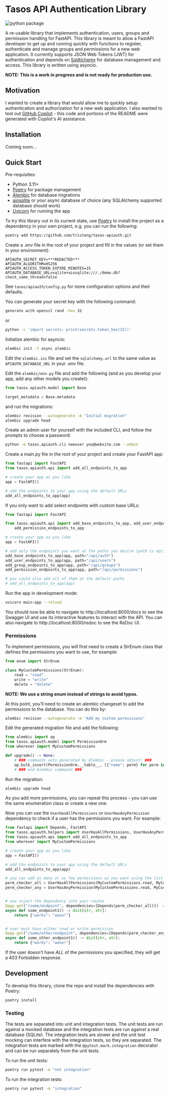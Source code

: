 # Tasos API Authentication Library
![python package](https://github.com/tristeng/tasos-apiauth/actions/workflows/python-package.yml/badge.svg)  

A re-usable library that implements authentication, users, groups and permission handling for FastAPI. This library
is meant to allow a FastAPI developer to get up and running quickly with functions to register, authenticate and manage
groups and permissions for a new web application. It currently supports JSON Web Tokens (JWT) for authentication and 
depends on [SqlAlchemy](https://www.sqlalchemy.org/) for database management and access. This library is written using 
asyncio.

**NOTE: This is a work in progress and is not ready for production use.**

## Motivation
I wanted to create a library that would allow me to quickly setup authentication and authorization for a new web 
application. I also wanted to test out [GitHub Copilot](https://github.com/features/copilot) - this code and portions of
the README were generated with Copilot's AI assistance.

## Installation
Coming soon...

## Quick Start
Pre-requisites:
- Python 3.11+
- [Poetry](https://python-poetry.org/) for package management
- [Alembic](https://alembic.sqlalchemy.org/en/latest/) for database migrations
- [aiosqlite](https://aiosqlite.omnilib.dev/en/stable/) or your async database of choice (any SQLAlchemy supported 
database should work)
- [Uvicorn](https://www.uvicorn.org/) for running the app

To try this library out in its current state, use [Poetry](https://python-poetry.org/) to install the project as a 
dependency in your own project, e.g. you can run the following:
```bash
poetry add https://github.com/tristeng/tasos-apiauth.git
```

Create a .env file in the root of your project and fill in the values (or set them in your environment):
```dotenv
APIAUTH_SECRET_KEY=***REDACTED***
APIAUTH_ALGORITHM=HS256
APIAUTH_ACCESS_TOKEN_EXPIRE_MINUTES=15
APIAUTH_DATABASE_URL=sqlite+aiosqlite:///./demo.db?check_same_thread=false
```

See `tasos/apiauth/config.py` for more configuration options and their defaults.

You can generate your secret key with the following command:
```bash
generate with openssl rand -hex 32
```
or
```bash
python -c 'import secrets; print(secrets.token_hex(32))'
```

Initialize alembic for asyncio:
```bash
alembic init -t async alembic
```

Edit the `alembic.ini` file and set the `sqlalchemy.url` to the same value as `APIAUTH_DATABASE_URL` in your .env file. 

Edit the `alembic/env.py` file and add the following (and as you develop your app, add any other models you create)):
```python
from tasos.apiauth.model import Base

target_metadata = Base.metadata
```

and run the migrations:
```bash
alembic revision --autogenerate -m "Initial migration"
alembic upgrade head
```

Create an admin user for yourself with the included CLI, and follow the prompts to choose a password:
```bash
python -m tasos.apiauth.cli newuser you@website.com --admin
```

Create a main.py file in the root of your project and create your FastAPI app:
```python
from fastapi import FastAPI
from tasos.apiauth.api import add_all_endpoints_to_app

# create your app as you like
app = FastAPI()

# add the endpoints to your app using the default URLs
add_all_endpoints_to_app(app)
```

If you only want to add select endpoints with custom base URLs:
```python
from fastapi import FastAPI

from tasos.apiauth.api import add_base_endpoints_to_app, add_user_endpoints_to_app, add_group_endpoints_to_app, \
    add_permission_endpoints_to_app

# create your app as you like
app = FastAPI()

# add only the endpoints you want at the paths you desire (path is optional and defaults to /api/auth)
add_base_endpoints_to_app(app, path="/api/auth")
add_user_endpoints_to_app(app, path="/api/users")
add_group_endpoints_to_app(app, path="/api/groups")
add_permission_endpoints_to_app(app, path="/api/permissions")

# you could also add all of them at the default paths
# add_all_endpoints_to_app(app)
```

Run the app in development mode:
```bash
uvicorn main:app --reload
```

You should now be able to navigate to http://localhost:8000/docs to see the Swagger UI and use its interactive features
to interact with the API. You can also navigate to http://localhost:8000/redoc to see the ReDoc UI.

### Permissions
To implement permissions, you will first need to create a StrEnum class that defines the permissions you want to use,
for example:
```python
from enum import StrEnum

class MyCustomPermissions(StrEnum):
    read = "read"
    write = "write"
    delete = "delete"
```

**NOTE: We use a string enum instead of strings to avoid typos.**

At this point, you'll need to create an alembic changeset to add the permissions to the database. You can do this by:
```bash
alembic revision --autogenerate -m "Add my custom permissions"
```

Edit the generated migration file and add the following:
```python
from alembic import op
from tasos.apiauth.model import PermissionOrm
from wherever import MyCustomPermissions

def upgrade() -> None:
    # ### commands auto generated by Alembic - please adjust! ###
    op.bulk_insert(PermissionOrm.__table__, [{"name": perm} for perm in MyCustomPermissions])
    # ### end Alembic commands ###
```

Run the migration:
```bash
alembic upgrade head
```

As you add more permissions, you can repeat this process - you can use the same enumeration class or create a new one.

Now you can use the `UserHasAllPermissions` or `UserHasAnyPermission` dependency to check if a user has the permissions 
you want. For example:

```python
from fastapi import Depends, FastAPI
from tasos.apiauth.helpers import UserHasAllPermissions, UserHasAnyPermission
from tasos.apiauth.api import add_all_endpoints_to_app
from wherever import MyCustomPermissions

# create your app as you like
app = FastAPI()

# add the endpoints to your app using the default URLs
add_all_endpoints_to_app(app)

# you can add as many or as few permissions as you want using the list arguments
perm_checker_all = UserHasAllPermissions(MyCustomPermissions.read, MyCustomPermissions.write)
perm_checker_any = UserHasAnyPermission(MyCustomPermissions.read, MyCustomPermissions.write)


# now inject the dependency into your routes
@app.get("/some/endpoint", dependencies=[Depends(perm_checker_all)])  # user must have both read and write permissions
async def some_endpoint1() -> dict[str, str]:
    return {"works": "wooo!"}


# user must have either read or write permission
@app.get("/some/other/endpoint", dependencies=[Depends(perm_checker_any)])  
async def some_other_endpoint1() -> dict[str, str]:
    return {"works": "wooo!"}
```

If the user doesn't have _ALL_ of the permissions you specified, they will get a 403 Forbidden response.

## Development
To develop this library, clone the repo and install the dependencies with Poetry:
```bash
poetry install
```

### Testing
The tests are separated into unit and integration tests. The unit tests are run against a mocked database and the 
integration tests are run against a real database (SQLite). The integration tests are slower and the unit test mocking
can interfere with the integration tests, so they are separated. The integration tests are marked with the 
`@pytest.mark.integration` decorator and can be run separately from the unit tests.

To run the unit tests:
```bash
poetry run pytest -m "not integration"
```

To run the integration tests:
```bash
poetry run pytest -m "integration"
```
